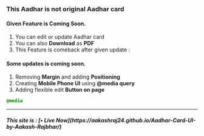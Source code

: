 <h3>
  This Aadhar is not original Aadhar card
</h3> 

<h4>
  Given Feature is Coming Soon.
</h4>

1. You can edit or update Aadhar card
2. You can also **Download**  as **PDF**
3. This Feature is comeback after given update :

<h4>
 Some updates is coming soon.
</h4>

1. Removing **Margin** and adding **Positioning**
2. Creating  **Mobile Phone UI** using **@media query**
3. Adding flexible edit **Button on page**

```css
@media
```

<hr>

<h5>
This site is : [• Live Now](https://aakashraj24.github.io/Aadhar-Card-UI-by-Aakash-Rajbhar/)
</h5>


